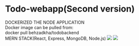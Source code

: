 # Todo-webapp(Second version)
DOCKERIZED THE NODE APPLICATION\
Docker image can be pulled from:\
docker pull behzadkha/todobackend\
MERN STACK(React, Express, MongoDB, Node.js)
<img src="./TODO.PNG" />
<img src="./Main.PNG" />
